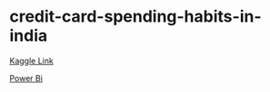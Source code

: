 # credit-card-spending-habits-in-india

[Kaggle Link](https://www.kaggle.com/sachinsen1295/credit-card-spending-habits-in-india)

[Power Bi](https://app.powerbi.com/groups/me/reports/75ad3d5f-bde9-4af8-b372-ebaac0f9a38b/ReportSection)
